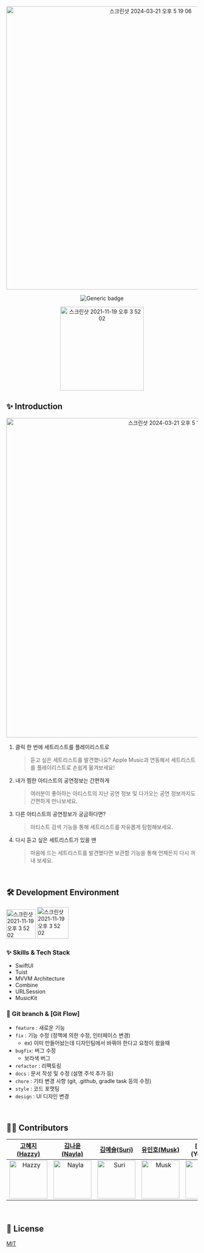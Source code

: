 
<div align="center">

 <img width="744" alt="스크린샷 2024-03-21 오후 5 19 06" src="https://github.com/DeveloperAcademy-POSTECH/MacC-Team12-Creative8/assets/81157265/b37beae8-82fc-44a2-b323-c2f41dfb69ae">

![Generic badge](https://img.shields.io/badge/version-1.1.3-critical.svg) 

[<img width="220" alt="스크린샷 2021-11-19 오후 3 52 02" src="https://user-images.githubusercontent.com/55099365/196023806-5eb7be0f-c7cf-4661-bb39-35a15146c33a.png">](https://apps.apple.com/kr/app/seta-%EC%84%B8%ED%83%80/id6471524204)


</div>

## ✨ Introduction

<div align="center">

<img width="839" alt="스크린샷 2024-03-21 오후 5 14 21" src="https://github.com/DeveloperAcademy-POSTECH/MacC-Team12-Creative8/assets/81157265/88a5addb-6704-4d8f-a319-1d126f13c383">

</div>


1. 클릭 한 번에 세트리스트를 플레이리스트로

   > 듣고 싶은 세트리스트를 발견했나요? Apple Music과 연동해서 세트리스트를 플레이리스트로 손쉽게 옮겨보세요!
   

2. 내가 찜한 아티스트의 공연정보는 간편하게

   > 여러분이 좋아하는 아티스트의 지난 공연 정보 및 다가오는 공연 정보까지도 간편하게 만나보세요.


3. 다른 아티스트의 공연정보가 궁금하다면?

   > 아티스트 검색 기능을 통해 세트리스트를 자유롭게 탐험해보세요.


4. 다시 듣고 싶은 세트리스트가 있을 땐

   > 마음에 드는 세트리스트를 발견했다면 보관함 기능을 통해 언제든지 다시 꺼내 보세요.
   
<br/>

## 🛠 Development Environment

<img width="77" alt="스크린샷 2021-11-19 오후 3 52 02" src="https://img.shields.io/badge/iOS-17.0+-silver"> <img width="83" alt="스크린샷 2021-11-19 오후 3 52 02" src="https://img.shields.io/badge/Xcode-15.0-blue">

### :sparkles: Skills & Tech Stack
* SwiftUI
* Tuist
* MVVM Architecture
* Combine
* URLSession
* MusicKit
  
### 🔀 Git branch & [Git Flow]
- `feature` : 새로운 기능
- `fix` : 기능 수정 (정책에 의한 수정, 인터페이스 변경)
    - ex) 이미 만들어놨는데 디자인팀에서 바꿔야 한다고 요청이 왔을때
- `bugfix`: 버그 수정
    - 보라색 버그
- `refactor` : 리팩토링
- `docs` : 문서 작성 및 수정 (설명 주석 추가 등)
- `chore` : 기타 변경 사항 (git, .github, gradle task 등의 수정)
- `style` : 코드 포맷팅
- `design` : UI 디자인 변경

<br/>

## 🧑‍💻 Contributors

<div align="center"> 
  
| [고혜지(Hazzy)](https://github.com/Ko-HyeJi) | [김나윤(Nayla)](https://github.com/nylakim) | [김예슬(Suri)](https://github.com/suri0000) | [유인호(Musk)](https://github.com/Oreo-Mcflurry) | [이예은(Yelson)] | [장수민(Lorenzo)](https://github.com/sumintnals) | [정제명(Green)](https://github.com/JJemyeong) | [최효원(Wonni)](https://github.com/wonniiii) |
|:---:|:---:|:---:|:---:|:---:|:---:|:---:|:---:|
|<img width="100" alt="Hazzy" src="https://avatars.githubusercontent.com/u/88470545?v=4">|<img width="100" alt="Nayla" src="https://avatars.githubusercontent.com/u/128906664?v=4">|<img width="100" alt="Suri" src="https://avatars.githubusercontent.com/u/129073316?v=4">|<img width="100" alt="Musk" src="https://avatars.githubusercontent.com/u/96654328?v=4">|<img width="100" alt="Yelson" src="">|<img width="100" alt="Lorenzo" src="https://avatars.githubusercontent.com/u/127755029?v=4">|<img width="100" alt="Green" src="https://avatars.githubusercontent.com/u/130547132?v=4)">|<img width="100" alt="Wonni" src="https://github.com/account">|

  
</div>
<br/>

## :lock_with_ink_pen: License

[MIT](https://choosealicense.com/licenses/mit/)

